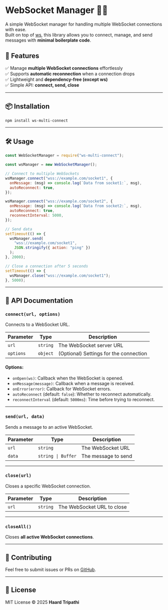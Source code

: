 # WebSocket Manager 🔗🔥

A simple WebSocket manager for handling multiple WebSocket connections with ease.  
Built on top of [ws](https://www.npmjs.com/package/ws), this library allows you to connect, manage, and send messages with **minimal boilerplate code**.

## 🚀 Features

✅ Manage **multiple WebSocket connections** effortlessly  
✅ Supports **automatic reconnection** when a connection drops  
✅ Lightweight and **dependency-free (except ws)**  
✅ Simple API: **connect, send, close**

---

## 📦 Installation

```sh
npm install ws-multi-connect
```

---

## 🛠️ Usage

```javascript
const WebSocketManager = require("ws-multi-connect");

const wsManager = new WebSocketManager();

// Connect to multiple WebSockets
wsManager.connect("wss://example.com/socket1", {
  onMessage: (msg) => console.log(`Data from socket1:`, msg),
  autoReconnect: true,
});

wsManager.connect("wss://example.com/socket2", {
  onMessage: (msg) => console.log(`Data from socket2:`, msg),
  autoReconnect: true,
  reconnectInterval: 5000,
});

// Send data
setTimeout(() => {
  wsManager.send(
    "wss://example.com/socket1",
    JSON.stringify({ action: "ping" })
  );
}, 2000);

// Close a connection after 5 seconds
setTimeout(() => {
  wsManager.close("wss://example.com/socket1");
}, 5000);
```

---

## 📜 API Documentation

### `connect(url, options)`

Connects to a WebSocket URL.

| Parameter | Type     | Description                            |
| --------- | -------- | -------------------------------------- |
| `url`     | `string` | The WebSocket server URL               |
| `options` | `object` | (Optional) Settings for the connection |

#### **Options:**

- `onOpen(ws)`: Callback when the WebSocket is opened.
- `onMessage(message)`: Callback when a message is received.
- `onError(error)`: Callback for WebSocket errors.
- `autoReconnect` (default: `false`): Whether to reconnect automatically.
- `reconnectInterval` (default: `5000ms`): Time before trying to reconnect.

---

### `send(url, data)`

Sends a message to an active WebSocket.

| Parameter | Type               | Description         |
| --------- | ------------------ | ------------------- |
| `url`     | `string`           | The WebSocket URL   |
| `data`    | `string \| Buffer` | The message to send |

---

### `close(url)`

Closes a specific WebSocket connection.

| Parameter | Type     | Description                |
| --------- | -------- | -------------------------- |
| `url`     | `string` | The WebSocket URL to close |

---

### `closeAll()`

Closes **all active WebSocket connections**.

---

## 🤝 Contributing

Feel free to submit issues or PRs on [GitHub](https://github.com/Haardtripathi/ws-multi-connect).

---

## 📄 License

MIT License © 2025 **Haard Tripathi**
